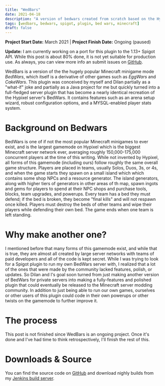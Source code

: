 ```yaml
---
title: "WedBars"
date: 2021-04-18
description: "A version of bedwars created from scratch based on the Hypixel server."
tags: [wedbars, bedwars, spigot, plugin, bed wars, minecraft]
draft: false
---
```

**Project Start Date:** March 2021 | **Project Finish Date:** Ongoing (paused)

**Update:** I am currently working on a port for this plugin to the 1.13+ Spigot API. While this post is about 80% done, it is not yet suitable for production use. As always, you can view more info an submit issues on [GitHub](https://github.com/dilanx/WedBars/tree/1.13+).

WedBars is a version of the the hugely popular Minecraft minigame mode *BedWars*, which itself is a derivative of other games such as *EggWars* and *CakeWars*. This plugin was conceived by myself and Dilan partially as a "what-if" joke and partially as a Java project for me but quickly turned into a full-fledged server plugin that has become a nearly identical recreation of the Hypixel server's BedWars. It contains features such as an arena setup wizard, robust configuration options, and a MYSQL-enabled player stats system.

# Background on Bedwars

BedWars is one of if not the most popular Minecraft minigames to ever exist, and is the largest gamemode on Hypixel which is the biggest Minecraft server network ever, averaging roughly 150,000-175,000 concurrent players at the time of this writing. While not invented by Hypixel, all forms of this gamemode (including ours) follow roughly the same overall game structure. Players are placed in teams, usually Solos, Duos, 3s, or 4s, and when the game starts they spawn on a small island which which contains some shop NPCs and a resource generator. The island generators, along with higher tiers of generators in other areas of th map, spawn ingots and gems for players to spend at their NPC shops and purchase tools, blocks, team upgrades, and powerups. Every team has a bed they must defend; if the bed is broken, they become "final kills" and will not respawn once killed. Players must destroy the beds of other teams and wipe their players while defending their own bed. The game ends when one team is left standing.

# Why make another one?

I mentioned before that many forms of this gamemode exist, and while that is true, they are almost all created by large server networks with teams of paid developers and all of the code is kept secret. While I was trying to look for a Spigot plugin to run my own BedWars server with, I realized that a lot of the ones that were made by the community lacked features, polish, or updates. So Dilan and I's goal soon turned from just making another version of BedWars for private servers into making a fully-features and polished plugin that could eventually be released to the Minecraft server modding community. In addition to just being able to run our own games, ourselves or other users of this plugin could code in their own powerups or other twists on the gamemode to further improve it.

# The process

This post is not finished since WedBars is an ongoing project. Once it's done and I've had time to think retrospectively, I'll finish the rest of this.

# Downloads & Source
You can find the source code on [GitHub](https://github.com/dilanx/WedBars) and download nighly builds from my [Jenkins build server](http://builds.jackburkhardt.com/).